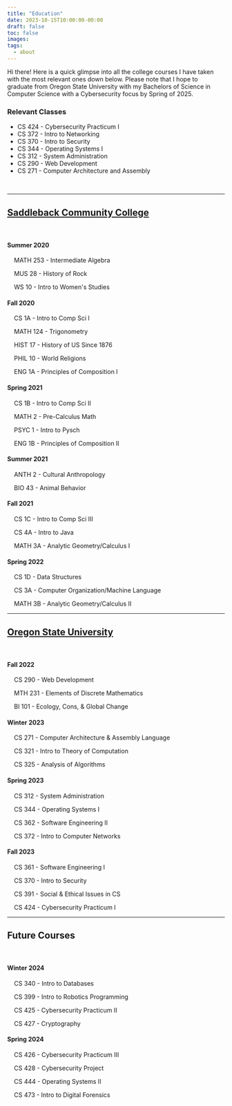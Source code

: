 ```yaml
---
title: "Education"
date: 2023-10-15T10:00:00-00:00
draft: false
toc: false
images:
tags:
  - about
---
```


Hi there! Here is a quick glimpse into all the college courses I have taken with the most relevant ones down below. Please note that I hope to graduate from Oregon State University with my Bachelors of Science in Computer Science with a Cybersecurity focus by Spring of 2025.

### Relevant Classes
- CS 424 - Cybersecurity Practicum I
- CS 372 - Intro to Networking
- CS 370 - Intro to Security
- CS 344 - Operating Systems I
- CS 312 - System Administration
- CS 290 - Web Development
- CS 271 - Computer Architecture and Assembly

&nbsp;

---

## [Saddleback Community College](https://www.saddleback.edu)

&nbsp;

#### Summer 2020

 &nbsp;&nbsp;&nbsp;&nbsp;MATH 253 - Intermediate Algebra

 &nbsp;&nbsp;&nbsp;&nbsp;MUS 28 - History of Rock

 &nbsp;&nbsp;&nbsp;&nbsp;WS 10 - Intro to Women's Studies

#### Fall 2020

 &nbsp;&nbsp;&nbsp;&nbsp;CS 1A - Intro to Comp Sci I

 &nbsp;&nbsp;&nbsp;&nbsp;MATH 124 - Trigonometry

 &nbsp;&nbsp;&nbsp;&nbsp;HIST 17 - History of US Since 1876

 &nbsp;&nbsp;&nbsp;&nbsp;PHIL 10 - World Religions

 &nbsp;&nbsp;&nbsp;&nbsp;ENG 1A - Principles of Composition I

#### Spring 2021

 &nbsp;&nbsp;&nbsp;&nbsp;CS 1B - Intro to Comp Sci II

 &nbsp;&nbsp;&nbsp;&nbsp;MATH 2 - Pre-Calculus Math

 &nbsp;&nbsp;&nbsp;&nbsp;PSYC 1 - Intro to Pysch

 &nbsp;&nbsp;&nbsp;&nbsp;ENG 1B - Principles of Composition II

#### Summer 2021

 &nbsp;&nbsp;&nbsp;&nbsp;ANTH 2 - Cultural Anthropology

 &nbsp;&nbsp;&nbsp;&nbsp;BIO 43 - Animal Behavior

#### Fall 2021

 &nbsp;&nbsp;&nbsp;&nbsp;CS 1C - Intro to Comp Sci III

 &nbsp;&nbsp;&nbsp;&nbsp;CS 4A - Intro to Java

 &nbsp;&nbsp;&nbsp;&nbsp;MATH 3A - Analytic Geometry/Calculus I

#### Spring 2022

 &nbsp;&nbsp;&nbsp;&nbsp;CS 1D - Data Structures

 &nbsp;&nbsp;&nbsp;&nbsp;CS 3A - Computer Organization/Machine Language

 &nbsp;&nbsp;&nbsp;&nbsp;MATH 3B - Analytic Geometry/Calculus II

---

## [Oregon State University](https://oregonstate.edu)

&nbsp;

#### Fall 2022

 &nbsp;&nbsp;&nbsp;&nbsp;CS 290 - Web Development

 &nbsp;&nbsp;&nbsp;&nbsp;MTH 231 - Elements of Discrete Mathematics

 &nbsp;&nbsp;&nbsp;&nbsp;BI 101 - Ecology, Cons, & Global Change

#### Winter 2023

 &nbsp;&nbsp;&nbsp;&nbsp;CS 271 - Computer Architecture & Assembly Language

 &nbsp;&nbsp;&nbsp;&nbsp;CS 321 - Intro to Theory of Computation

 &nbsp;&nbsp;&nbsp;&nbsp;CS 325 - Analysis of Algorithms

#### Spring 2023

 &nbsp;&nbsp;&nbsp;&nbsp;CS 312 - System Administration

 &nbsp;&nbsp;&nbsp;&nbsp;CS 344 - Operating Systems I

 &nbsp;&nbsp;&nbsp;&nbsp;CS 362 - Software Engineering II

 &nbsp;&nbsp;&nbsp;&nbsp;CS 372 - Intro to Computer Networks

#### Fall 2023

 &nbsp;&nbsp;&nbsp;&nbsp;CS 361 - Software Engineering I

 &nbsp;&nbsp;&nbsp;&nbsp;CS 370 - Intro to Security

 &nbsp;&nbsp;&nbsp;&nbsp;CS 391 - Social & Ethical Issues in CS

 &nbsp;&nbsp;&nbsp;&nbsp;CS 424 - Cybersecurity Practicum I

---

## Future Courses

&nbsp;

#### Winter 2024

 &nbsp;&nbsp;&nbsp;&nbsp;CS 340 - Intro to Databases

 &nbsp;&nbsp;&nbsp;&nbsp;CS 399 - Intro to Robotics Programming

 &nbsp;&nbsp;&nbsp;&nbsp;CS 425 - Cybersecurity Practicum II

 &nbsp;&nbsp;&nbsp;&nbsp;CS 427 - Cryptography

#### Spring 2024

 &nbsp;&nbsp;&nbsp;&nbsp;CS 426 - Cybersecurity Practicum III

 &nbsp;&nbsp;&nbsp;&nbsp;CS 428 - Cybersecurity Project

 &nbsp;&nbsp;&nbsp;&nbsp;CS 444 - Operating Systems II

 &nbsp;&nbsp;&nbsp;&nbsp;CS 473 - Intro to Digital Forensics
